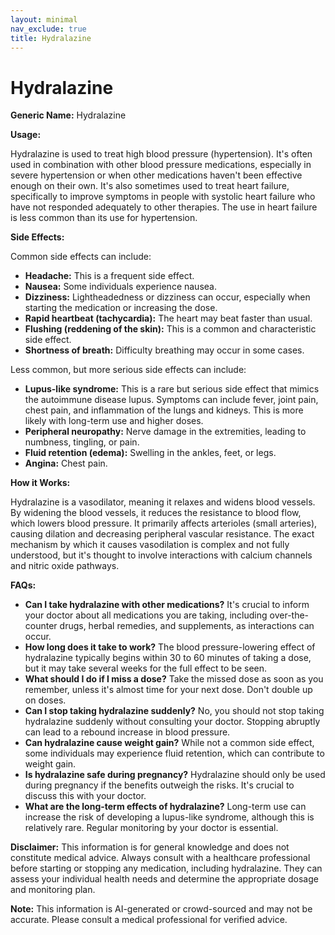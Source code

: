 ```yaml
---
layout: minimal
nav_exclude: true
title: Hydralazine
---
```


# Hydralazine

**Generic Name:** Hydralazine

**Usage:**

Hydralazine is used to treat high blood pressure (hypertension).  It's often used in combination with other blood pressure medications, especially in severe hypertension or when other medications haven't been effective enough on their own.  It's also sometimes used to treat heart failure, specifically to improve symptoms in people with systolic heart failure who have not responded adequately to other therapies.  The use in heart failure is less common than its use for hypertension.


**Side Effects:**

Common side effects can include:

* **Headache:** This is a frequent side effect.
* **Nausea:** Some individuals experience nausea.
* **Dizziness:** Lightheadedness or dizziness can occur, especially when starting the medication or increasing the dose.
* **Rapid heartbeat (tachycardia):**  The heart may beat faster than usual.
* **Flushing (reddening of the skin):** This is a common and characteristic side effect.
* **Shortness of breath:**  Difficulty breathing may occur in some cases.

Less common, but more serious side effects can include:

* **Lupus-like syndrome:** This is a rare but serious side effect that mimics the autoimmune disease lupus. Symptoms can include fever, joint pain, chest pain, and inflammation of the lungs and kidneys.  This is more likely with long-term use and higher doses.
* **Peripheral neuropathy:**  Nerve damage in the extremities, leading to numbness, tingling, or pain.
* **Fluid retention (edema):** Swelling in the ankles, feet, or legs.
* **Angina:** Chest pain.


**How it Works:**

Hydralazine is a vasodilator, meaning it relaxes and widens blood vessels.  By widening the blood vessels, it reduces the resistance to blood flow, which lowers blood pressure.  It primarily affects arterioles (small arteries), causing dilation and decreasing peripheral vascular resistance.  The exact mechanism by which it causes vasodilation is complex and not fully understood, but it's thought to involve interactions with calcium channels and nitric oxide pathways.


**FAQs:**

* **Can I take hydralazine with other medications?**  It's crucial to inform your doctor about all medications you are taking, including over-the-counter drugs, herbal remedies, and supplements, as interactions can occur.
* **How long does it take to work?** The blood pressure-lowering effect of hydralazine typically begins within 30 to 60 minutes of taking a dose, but it may take several weeks for the full effect to be seen.
* **What should I do if I miss a dose?** Take the missed dose as soon as you remember, unless it's almost time for your next dose.  Don't double up on doses.
* **Can I stop taking hydralazine suddenly?**  No, you should not stop taking hydralazine suddenly without consulting your doctor.  Stopping abruptly can lead to a rebound increase in blood pressure.
* **Can hydralazine cause weight gain?**  While not a common side effect, some individuals may experience fluid retention, which can contribute to weight gain.
* **Is hydralazine safe during pregnancy?**  Hydralazine should only be used during pregnancy if the benefits outweigh the risks.  It's crucial to discuss this with your doctor.
* **What are the long-term effects of hydralazine?** Long-term use can increase the risk of developing a lupus-like syndrome, although this is relatively rare.  Regular monitoring by your doctor is essential.


**Disclaimer:** This information is for general knowledge and does not constitute medical advice.  Always consult with a healthcare professional before starting or stopping any medication, including hydralazine.  They can assess your individual health needs and determine the appropriate dosage and monitoring plan.


**Note:** This information is AI-generated or crowd-sourced and may not be accurate. Please consult a medical professional for verified advice.